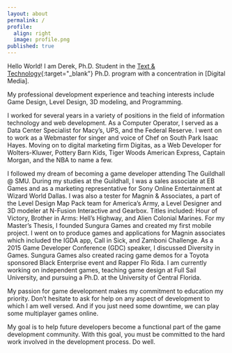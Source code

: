 ```yaml
---
layout: about
permalink: /
profile:
  align: right
  image: profile.png
published: true
---
```


Hello World! I am Derek, Ph.D. Student in the [Text & Technology](https://cah.ucf.edu/textstech/){:target="_blank"} Ph.D. program with a concentration in [Digital Media].

My professional development experience and teaching interests include Game Design, Level Design, 3D modeling, and Programming.

I worked for several years in a variety of positions in the field of information technology and web development. As a Computer Operator, I served as a Data Center Specialist for Macy’s, UPS, and the Federal Reserve. I went on to work as a Webmaster for singer and voice of Chef on South Park Isaac Hayes. Moving on to digital marketing firm Digitas, as a Web Developer for Wolters-Kluwer, Pottery Barn Kids, Tiger Woods American Express, Captain Morgan, and the NBA to name a few.

I followed my dream of becoming a game developer attending The Guildhall @ SMU. During my studies at the Guildhall, I was a sales associate at EB Games and as a marketing representative for Sony Online Entertainment at Wizard World Dallas. I was also a tester for Magnin & Associates, a part of the Level Design Map Pack team for America’s Army, a Level Designer and 3D modeler at N-Fusion Interactive and Gearbox. Titles included: Hour of Victory, Brother in Arms: Hell’s Highway, and Alien Colonial Marines. For my Master’s Thesis, I founded Sungura Games and created my first mobile project. I went on to produce games and applications for Magnin associates which included the IGDA app, Call in Sick, and Zamboni Challenge. As a 2015 Game Developer Conference (GDC) speaker, I discussed Diversity in Games. Sungura Games also created racing game demos for a Toyota sponsored Black Enterprise event and Rapper Flo Rida. I am currently working on independent games, teaching game design at Full Sail University, and pursuing a Ph.D. at the University of Central Florida.

My passion for game development makes my commitment to education my priority. Don’t hesitate to ask for help on any aspect of development to which I am well versed. And if you just need some downtime, we can play some multiplayer games online.

My goal is to help future developers become a functional part of the game development community. With this goal, you must be committed to the hard work involved in the development process. Do well.